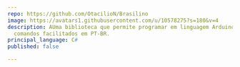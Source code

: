 ```yaml
---
repo: https://github.com/OtacilioN/Brasilino
image: https://avatars1.githubusercontent.com/u/10578275?s=180&v=4
description: AUma biblioteca que permite programar em linguagem Arduino utilizando
  comandos facilitados em PT-BR.
principal_language: C#
published: false

---
```

